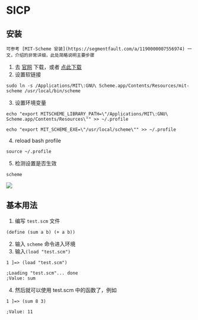# SICP

## 安装

	可参考 [MIT-Scheme 安装](https://segmentfault.com/a/1190000007556974) 一文，介绍的非常详细，此处简略说明主要步骤

1. 去 [官网](https://www.gnu.org/software/mit-scheme/) 下载，或者 [点此下载](http://ftp.gnu.org/gnu/mit-scheme/stable.pkg/9.2/mit-scheme-9.2-x86-64.dmg)
2. 设置软链接
```
sudo ln -s /Applications/MIT\:GNU\ Scheme.app/Contents/Resources/mit-scheme /usr/local/bin/scheme
```
3. 设置环境变量
```
echo "export MITSCHEME_LIBRARY_PATH=\"/Applications/MIT\:GNU\ Scheme.app/Contents/Resources\"" >> ~/.profile

echo "export MIT_SCHEME_EXE=\"/usr/local/scheme\"" >> ~/.profile
```
4. reload bash profile
```
source ~/.profile
```
5. 检测设置是否生效

```
scheme
```

![](https://gw.alicdn.com/tfs/TB1KihydntYBeNjy1XdXXXXyVXa-1114-442.png)

## 基本用法

1. 编写 `test.scm` 文件
```
(define (sum a b) (+ a b))
```
2. 输入 `scheme` 命令进入环境
3. 输入`(load "test.scm")`
```
1 ]=> (load "test.scm")

;Loading "test.scm"... done
;Value: sum
```
4. 然后就可以使用 test.scm 中的函数了，例如 
```
1 ]=> (sum 8 3)

;Value: 11
```
